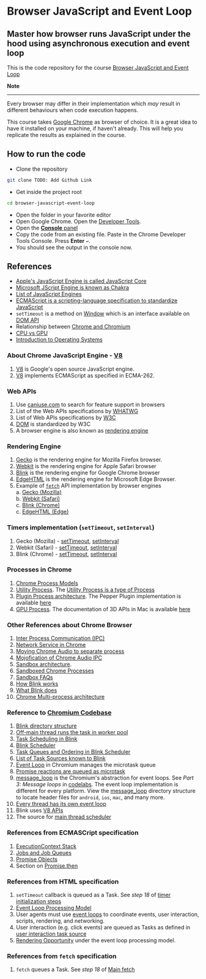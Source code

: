 # Browser JavaScript and Event Loop
## Master how browser runs JavaScript under the hood using asynchronous execution and event loop
This is the code repository for the course [Browser JavaScript and Event Loop](https://bonsaiilabs.com/event-loop-javascript)

**Note**  

---  
Every browser may differ in their implementation which *may* result in different behaviours when code execution happens.  

This course takes [Google Chrome](https://www.google.com/chrome/) as browser of choice. It is a great idea to have it installed on your machine, if haven't already. This will help you replicate the results as explained in the course.

## How to run the code
- Clone the repository  
```sh
git clone TODO: Add Github Link  
```

- Get inside the project root  
```sh
cd browser-javascript-event-loop
```

- Open the folder in your favorite editor
- Open Google Chrome. Open the [Developer Tools](https://developers.google.com/web/tools/chrome-devtools/open).  
- Open the [**Console** panel](https://developers.google.com/web/tools/chrome-devtools/open#console)  
- Copy the code from an existing file. Paste in the Chrome Developer Tools Console. Press **Enter** `↩`.  
- You should see the output in the console now.  

## References  
- [Apple's JavaScript Engine is called JavaScript Core](https://en.wikipedia.org/wiki/WebKit#JavaScriptCore)  
- [Microsoft JScript Engine is known as Chakra](https://en.wikipedia.org/wiki/Chakra_(JScript_engine))  
- [List of JavaScript Engines](https://en.wikipedia.org/wiki/List_of_ECMAScript_engines)  
- [ECMAScript is a scripting-language specification to standardize JavaScript](https://en.wikipedia.org/wiki/ECMAScript)  
- `setTimeout` is a method on [Window](https://developer.mozilla.org/en-US/docs/Web/API/Window) which is an interface available on [DOM API](https://developer.mozilla.org/en-US/docs/Web/API/Document_Object_Model)  
- Relationship between [Chrome and Chromium](https://chromium.googlesource.com/chromium/src/+/master/docs/chromium_browser_vs_google_chrome.md)  
- [CPU vs GPU](https://blogs.nvidia.com/blog/2009/12/16/whats-the-difference-between-a-cpu-and-a-gpu/)  
- [Introduction to Operating Systems](https://www.scs.stanford.edu/17wi-cs140/notes/intro.pdf)  

### About Chrome JavaScript Engine - [V8](https://v8.dev/docs)  
1. [V8](https://source.chromium.org/chromium/chromium/src/+/master:v8/) is Google's open source JavaScript engine.
2. [V8](https://source.chromium.org/chromium/chromium/src/+/master:v8/) implements ECMAScript as specified in ECMA-262.

### Web APIs
1. Use [caniuse.com](https://caniuse.com/) to search for feature support in browsers  
2. List of the Web APIs specifications by [WHATWG](https://spec.whatwg.org/) 
3. List of Web APIs specifications by [W3C](https://www.w3.org/TR/?tag=webapi)  
4. [DOM](https://www.w3.org/TR/?tag=dom) is standardized by W3C  
5. A browser engine is also known as [rendering engine](https://en.wikipedia.org/wiki/Browser_engine)   
### Rendering Engine    
1. [Gecko](https://en.wikipedia.org/wiki/Gecko_(software)) is the rendering engine for Mozilla Firefox browser.   
2. [Webkit](https://webkit.org/) is the rendering engine for Apple Safari browser  
3. [Blink](https://www.chromium.org/blink) is the rendering engine for Google Chrome browser  
4. [EdgeHTML](https://en.wikipedia.org/wiki/EdgeHTML) is the rendering engine for Microsoft Edge Browser. 
5. Example of [`fetch`](https://fetch.spec.whatwg.org/) API implementation by browser engines  
    a. [Gecko (Mozilla)](https://platform-status.mozilla.org/#fetch)  
    b. [Webkit (Safari)](https://webkit.org/status/#specification-fetch)  
    c. [Blink (Chrome)](https://chromestatus.com/feature/6730533392351232)  
    c. [EdgeHTML (Edge)](https://developer.microsoft.com/en-us/microsoft-edge/status/fetchapi/?q=fetch%20api)  

### Timers implementation (`setTimeout`, `setInterval`)  
1. Gecko (Mozilla) - [setTimeout](https://github.com/mozilla/gecko-dev/blob/master/toolkit/modules/Timer.jsm#L81), [setInterval](https://github.com/mozilla/gecko-dev/blob/master/toolkit/modules/Timer.jsm#L95)  
2. Webkit (Safari) - [setTimeout](https://github.com/WebKit/webkit/blob/9029c43e695bf886fffb15eec951f0605e34509b/Source/WebCore/page/DOMWindow.cpp#L1688), [setInterval](https://github.com/WebKit/webkit/blob/9029c43e695bf886fffb15eec951f0605e34509b/Source/WebCore/page/DOMWindow.cpp#L1729)  
3. Blink (Chrome) - [setTimeout](https://github.com/chromium/chromium/blob/888beef69f57f6c8810d22af036e961208cda05f/third_party/blink/renderer/core/frame/window_or_worker_global_scope.cc#L132), [setInterval](https://github.com/chromium/chromium/blob/888beef69f57f6c8810d22af036e961208cda05f/third_party/blink/renderer/core/frame/window_or_worker_global_scope.cc#L195)  

### Processes in Chrome  
1. [Chrome Process Models](https://www.chromium.org/developers/design-documents/process-models)  
2. [Utility Process](https://source.chromium.org/chromium/chromium/src/+/master:content/browser/utility_process_host.h;l=6?q=utility_process&ss=chromium%2Fchromium%2Fsrc&originalUrl=https:%2F%2Fcs.chromium.org%2F). The [Utility Process is a type of Process](https://www.chromium.org/developers/design-documents/extensions/proposed-changes/apis-under-development/processes-api)  
3. [Plugin Process architecture](https://www.chromium.org/developers/design-documents/plugin-architecture). The Pepper Plugin implementation is available [here](https://www.chromium.org/developers/design-documents/pepper-plugin-implementation)  
4. [GPU Process](https://www.chromium.org/developers/design-documents/gpu-accelerated-compositing-in-chrome). The documentation of 3D APIs in Mac is available [here](https://support.apple.com/en-us/HT202823)  

### Other References about Chrome Browser  
1. [Inter Process Communication (IPC)](https://www.chromium.org/developers/design-documents/inter-process-communication#IPC_in_the_browser)  
2. [Network Service in Chrome](https://docs.google.com/document/d/1wAHLw9h7gGuqJNCgG1mP1BmLtCGfZ2pys-PdZQ1vg7M/edit)  
3. [Moving Chrome Audio to separate process](https://docs.google.com/document/d/1fVHVJjd5zTqc6O7b0lprILyuFPC9qVQUudzjEgOq1HY/edit#heading=h.x730v6kpv1zk)  
4. [Mojofication of Chrome Audio IPC](https://docs.google.com/document/d/1awQoajq_DLmz2AIU9iweC0zEYlVuHCvEIRQepeYyxh8/edit#)  
5. [Sandbox architecture](https://chromium.googlesource.com/chromium/src/+/master/docs/design/sandbox.md).     
6. [Sandboxed Chrome Processes](https://developers.google.com/web/updates/2019/08/chromium-chronicle-5)  
7. [Sandbox FAQs](https://chromium.googlesource.com/chromium/src/+/master/docs/design/sandbox_faq.md)  
8. [How Blink works](https://docs.google.com/document/d/1aitSOucL0VHZa9Z2vbRJSyAIsAz24kX8LFByQ5xQnUg/edit#heading=h.v5plba74lfde)  
9. [What Blink does](https://docs.google.com/document/d/1aitSOucL0VHZa9Z2vbRJSyAIsAz24kX8LFByQ5xQnUg/edit#heading=h.mndgzxvp6evc)  
10. [Chrome Multi-process architecture](https://www.chromium.org/developers/design-documents/multi-process-architecture)  

### Reference to [Chromium Codebase](https://source.chromium.org/)  
1. [Blink directory structure](https://source.chromium.org/chromium/chromium/src/+/master:third_party/blink/renderer/README.md)  
2. [Off-main thread runs the task in worker pool](https://chromium.googlesource.com/chromium/src/+/master/third_party/blink/renderer/platform/scheduler/TaskSchedulingInBlink.md#off_main-thread-scheduling)  
3. [Task Scheduling in Blink](https://chromium.googlesource.com/chromium/src/+/master/third_party/blink/renderer/platform/scheduler/TaskSchedulingInBlink.md#overview)  
4. [Blink Scheduler](https://docs.google.com/document/d/11N2WTV3M0IkZ-kQlKWlBcwkOkKTCuLXGVNylK5E2zvc/edit#)  
5. [Task Queues and Ordering in Blink Scheduler](https://docs.google.com/document/d/1Apz-SD-pOagGeyWxIpgOi0ARNkrCrELhPdm18eeu9tw/edit#heading=h.ca7ypstpqk29)  
6. [List of Task Sources known to Blink](https://source.chromium.org/chromium/chromium/src/+/master:third_party/blink/public/platform/task_type.h;l=6?q=task_type&ss=chromium%2Fchromium%2Fsrc&originalUrl=https:%2F%2Fcs.chromium.org%2F)  
7. [Event Loop](https://source.chromium.org/chromium/chromium/src/+/master:third_party/blink/renderer/platform/scheduler/public/event_loop.h;l=6?q=event_loop&ss=chromium%2Fchromium%2Fsrc&originalUrl=https:%2F%2Fcs.chromium.org%2F) in Chromium manages the microtask queue  
8. [Promise reactions are queued as microtask](https://source.chromium.org/chromium/chromium/src/+/master:v8/src/objects/promise.h;l=84)  
9. [message_loop](https://source.chromium.org/chromium/chromium/src/+/master:base/message_loop/message_loop.h) is the Chromium's abstraction for event loops. See *Part 3: Message loops* in [codelabs](https://www.chromium.org/developers/cpp-in-chromium-101-codelab). The event loop implementation is different for every platform. View the [message_loop](https://source.chromium.org/chromium/chromium/src/+/master:base/message_loop/message_loop.h) directory structure to locate header files for `android`, `ios`, `mac`, and many more. 
10. [Every thread has its own event loop](https://source.chromium.org/chromium/chromium/src/+/master:base/message_loop/message_loop.h;l=36-37)  
11. Blink uses [V8 APIs](https://github.com/chromium/chromium/tree/c09af941e6675068427d56bf7c540659e2578a17/third_party/blink/renderer#bindings)   
12. The source for [main thread scheduler](https://source.chromium.org/chromium/chromium/src/+/master:third_party/blink/renderer/platform/scheduler/main_thread/main_thread_scheduler_impl.cc)  

### References from ECMASCript specification
1. [ExecutionContext Stack](https://tc39.es/ecma262/#execution-context-stack)  
2. [Jobs and Job Queues](https://tc39.es/ecma262/#sec-jobs-and-job-queues)
3. [Promise Objects](https://tc39.es/ecma262/#sec-promise-objects)  
4. Section on [Promise.then](https://tc39.es/ecma262/#sec-performpromisethen)  

### References from HTML specification  
1. `setTimeout` callback is queued as a Task. See *step 18* of [timer initialization steps](https://html.spec.whatwg.org/multipage/timers-and-user-prompts.html#timer-initialisation-steps)  
2. [Event Loop Processing Model](https://html.spec.whatwg.org/multipage/webappapis.html#event-loop-processing-model)  
3. User agents must use [event loops](https://html.spec.whatwg.org/multipage/webappapis.html#event-loop) to coordinate events, user interaction, scripts, rendering, and networking.  
4. User interaction (e.g. click events) are queued as Tasks as defined in [user interaction task source](https://html.spec.whatwg.org/#user-interaction-task-source)  
5. [Rendering Opportunity](https://html.spec.whatwg.org/multipage/webappapis.html#rendering-opportunity) under the event loop processing model.  
    
### References from `fetch` specification  
1. `fetch` queues a Task. See *step 18* of [Main fetch](https://fetch.spec.whatwg.org/#main-fetch)  